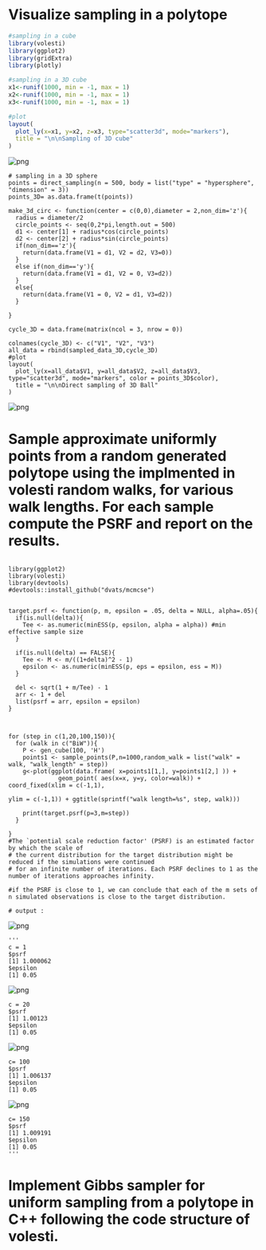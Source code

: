 #  Visualize sampling in a polytope 
```R
#sampling in a cube
library(volesti)
library(ggplot2)
library(gridExtra)
library(plotly)

#sampling in a 3D cube
x1<-runif(1000, min = -1, max = 1)
x2<-runif(1000, min = -1, max = 1)
x3<-runif(1000, min = -1, max = 1)

#plot
layout(
  plot_ly(x=x1, y=x2, z=x3, type="scatter3d", mode="markers"),
  title = "\n\nSampling of 3D cube"
)

```
![png](Sampling_cube.png)


```
# sampling in a 3D sphere 
points = direct_sampling(n = 500, body = list("type" = "hypersphere", "dimension" = 3))
points_3D= as.data.frame(t(points))

make_3d_circ <- function(center = c(0,0),diameter = 2,non_dim='z'){
  radius = diameter/2
  circle_points <- seq(0,2*pi,length.out = 500)
  d1 <- center[1] + radius*cos(circle_points)
  d2 <- center[2] + radius*sin(circle_points)
  if(non_dim=='z'){
    return(data.frame(V1 = d1, V2 = d2, V3=0))
  }
  else if(non_dim=='y'){
    return(data.frame(V1 = d1, V2 = 0, V3=d2))
  }
  else{
    return(data.frame(V1 = 0, V2 = d1, V3=d2))
  }
  
}

cycle_3D = data.frame(matrix(ncol = 3, nrow = 0))

colnames(cycle_3D) <- c("V1", "V2", "V3")
all_data = rbind(sampled_data_3D,cycle_3D)
#plot
layout(
  plot_ly(x=all_data$V1, y=all_data$V2, z=all_data$V3, type="scatter3d", mode="markers", color = points_3D$color),
  title = "\n\nDirect sampling of 3D Ball"
)

```
![png](Sampling_Sphere.png)

#  Sample approximate uniformly points from a random generated polytope using the implmented in volesti random walks, for various walk lengths. For each sample compute the PSRF and report on the results.
```

library(ggplot2)
library(volesti)
library(devtools)
#devtools::install_github("dvats/mcmcse")


target.psrf <- function(p, m, epsilon = .05, delta = NULL, alpha=.05){
  if(is.null(delta)){
    Tee <- as.numeric(minESS(p, epsilon, alpha = alpha)) #min effective sample size
  }
  
  if(is.null(delta) == FALSE){
    Tee <- M <- m/((1+delta)^2 - 1)
    epsilon <- as.numeric(minESS(p, eps = epsilon, ess = M))
  }
  
  del <- sqrt(1 + m/Tee) - 1
  arr <- 1 + del  
  list(psrf = arr, epsilon = epsilon)
}



for (step in c(1,20,100,150)){
  for (walk in c("BiW")){
    P <- gen_cube(100, 'H')
    points1 <- sample_points(P,n=1000,random_walk = list("walk" = walk, "walk_length" = step))
    g<-plot(ggplot(data.frame( x=points1[1,], y=points1[2,] )) +
              geom_point( aes(x=x, y=y, color=walk)) + coord_fixed(xlim = c(-1,1),
                                                                   ylim = c(-1,1)) + ggtitle(sprintf("walk length=%s", step, walk)))

    print(target.psrf(p=3,m=step))
  }
  
}
#The `potential scale reduction factor' (PSRF) is an estimated factor by which the scale of 
# the current distribution for the target distribution might be reduced if the simulations were continued
# for an infinite number of iterations. Each PSRF declines to 1 as the number of iterations approaches infinity.

#if the PSRF is close to 1, we can conclude that each of the m sets of n simulated observations is close to the target distribution.

# output : 
```
![png](BiW1.png)
```
'''
c = 1 
$psrf
[1] 1.000062
$epsilon
[1] 0.05
```
![png](BiW20.png)
```
c = 20 
$psrf
[1] 1.00123
$epsilon
[1] 0.05
```
![png](BiW100.png)
```
c= 100
$psrf
[1] 1.006137
$epsilon
[1] 0.05
```
![png](BiW150.png)
```
c= 150
$psrf
[1] 1.009191
$epsilon
[1] 0.05
'''
```
# Implement Gibbs sampler for uniform sampling from a polytope in C++ following the code structure of volesti.
